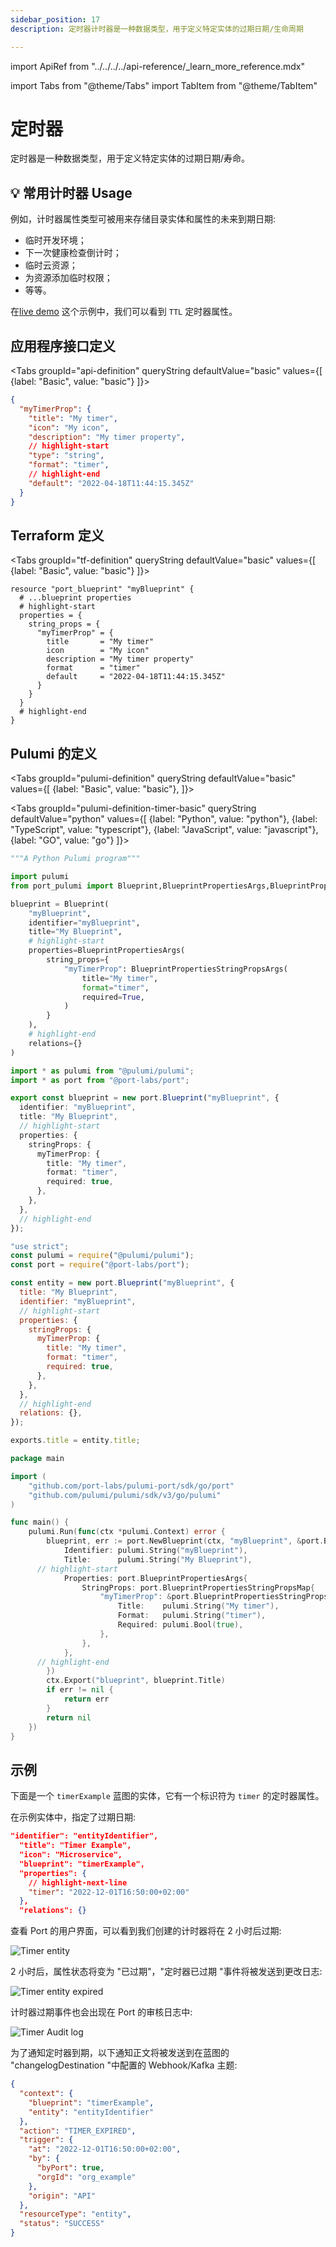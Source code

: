 ```yaml
---
sidebar_position: 17
description: 定时器计时器是一种数据类型，用于定义特定实体的过期日期/生命周期

---
```


import ApiRef from "../../../../api-reference/_learn_more_reference.mdx"

import Tabs from "@theme/Tabs"
import TabItem from "@theme/TabItem"

# 定时器

定时器是一种数据类型，用于定义特定实体的过期日期/寿命。

## 💡 常用计时器 Usage

例如，计时器属性类型可被用来存储目录实体和属性的未来到期日期: 

* 临时开发环境；
* 下一次健康检查倒计时；
* 临时云资源；
* 为资源添加临时权限；
* 等等。

在[live demo](https://demo.getport.io/developerEnvs) 这个示例中，我们可以看到 `TTL` 定时器属性。

## 应用程序接口定义

<Tabs groupId="api-definition" queryString defaultValue="basic" values={[
{label: "Basic", value: "basic"}
]}>

<TabItem value="basic">

```json showLineNumbers
{
  "myTimerProp": {
    "title": "My timer",
    "icon": "My icon",
    "description": "My timer property",
    // highlight-start
    "type": "string",
    "format": "timer",
    // highlight-end
    "default": "2022-04-18T11:44:15.345Z"
  }
}
```

</TabItem>
</Tabs>

<ApiRef />

## Terraform 定义

<Tabs groupId="tf-definition" queryString defaultValue="basic" values={[
{label: "Basic", value: "basic"}
]}>

<TabItem value="basic">

```hcl showLineNumbers
resource "port_blueprint" "myBlueprint" {
  # ...blueprint properties
  # highlight-start
  properties = {
    string_props = {
      "myTimerProp" = {
        title       = "My timer"
        icon        = "My icon"
        description = "My timer property"
        format      = "timer"
        default     = "2022-04-18T11:44:15.345Z"
      }
    }
  }
  # highlight-end
}
```

</TabItem>
</Tabs>

## Pulumi 的定义

<Tabs groupId="pulumi-definition" queryString defaultValue="basic" values={[
{label: "Basic", value: "basic"},
]}>

<TabItem value="basic">

<Tabs groupId="pulumi-definition-timer-basic" queryString defaultValue="python" values={[
{label: "Python", value: "python"},
{label: "TypeScript", value: "typescript"},
{label: "JavaScript", value: "javascript"},
{label: "GO", value: "go"}
]}>

<TabItem value="python">

```python showLineNumbers
"""A Python Pulumi program"""

import pulumi
from port_pulumi import Blueprint,BlueprintPropertiesArgs,BlueprintPropertiesStringPropsArgs

blueprint = Blueprint(
    "myBlueprint",
    identifier="myBlueprint",
    title="My Blueprint",
    # highlight-start
    properties=BlueprintPropertiesArgs(
        string_props={
            "myTimerProp": BlueprintPropertiesStringPropsArgs(
                title="My timer",
                format="timer",
                required=True,
            )
        }
    ),
    # highlight-end
    relations={}
)
```

</TabItem>

<TabItem value="typescript">

```typescript showLineNumbers
import * as pulumi from "@pulumi/pulumi";
import * as port from "@port-labs/port";

export const blueprint = new port.Blueprint("myBlueprint", {
  identifier: "myBlueprint",
  title: "My Blueprint",
  // highlight-start
  properties: {
    stringProps: {
      myTimerProp: {
        title: "My timer",
        format: "timer",
        required: true,
      },
    },
  },
  // highlight-end
});
```

</TabItem>

<TabItem value="javascript">

```javascript showLineNumbers
"use strict";
const pulumi = require("@pulumi/pulumi");
const port = require("@port-labs/port");

const entity = new port.Blueprint("myBlueprint", {
  title: "My Blueprint",
  identifier: "myBlueprint",
  // highlight-start
  properties: {
    stringProps: {
      myTimerProp: {
        title: "My timer",
        format: "timer",
        required: true,
      },
    },
  },
  // highlight-end
  relations: {},
});

exports.title = entity.title;
```

</TabItem>
<TabItem value="go">

```go showLineNumbers
package main

import (
    "github.com/port-labs/pulumi-port/sdk/go/port"
    "github.com/pulumi/pulumi/sdk/v3/go/pulumi"
)

func main() {
    pulumi.Run(func(ctx *pulumi.Context) error {
    	blueprint, err := port.NewBlueprint(ctx, "myBlueprint", &port.BlueprintArgs{
    		Identifier: pulumi.String("myBlueprint"),
    		Title:      pulumi.String("My Blueprint"),
      // highlight-start
    		Properties: port.BlueprintPropertiesArgs{
    			StringProps: port.BlueprintPropertiesStringPropsMap{
    				"myTimerProp": &port.BlueprintPropertiesStringPropsArgs{
                        Title:    pulumi.String("My timer"),
                        Format:   pulumi.String("timer"),
                        Required: pulumi.Bool(true),
                    },
                },
    		},
      // highlight-end
    	})
    	ctx.Export("blueprint", blueprint.Title)
    	if err != nil {
    		return err
    	}
    	return nil
    })
}
```

</TabItem>

</Tabs>

</TabItem>
</Tabs>

## 示例

下面是一个 `timerExample` 蓝图的实体，它有一个标识符为 `timer` 的定时器属性。

在示例实体中，指定了过期日期: 

```json showLineNumbers
"identifier": "entityIdentifier",
  "title": "Timer Example",
  "icon": "Microservice",
  "blueprint": "timerExample",
  "properties": {
    // highlight-next-line
    "timer": "2022-12-01T16:50:00+02:00"
  },
  "relations": {}
```

查看 Port 的用户界面，可以看到我们创建的计时器将在 2 小时后过期: 

![Timer entity](../../../../../static/img/software-catalog/entity/TTLCreateEntity.png)

2 小时后，属性状态将变为 "已过期"，"定时器已过期 "事件将被发送到更改日志: 

![Timer entity expired](../../../../../static/img/software-catalog/entity/TTLExpiredEntity.png)

计时器过期事件也会出现在 Port 的审核日志中: 

![Timer Audit log](../../../../../static/img/software-catalog/entity/AuditLogTTL.png)

<!-- TODO: add a link to the docs about changelog destination and event listener -->

为了通知定时器到期，以下通知正文将被发送到在蓝图的 "changelogDestination "中配置的 Webhook/Kafka 主题: 

```json showLineNumbers
{
  "context": {
    "blueprint": "timerExample",
    "entity": "entityIdentifier"
  },
  "action": "TIMER_EXPIRED",
  "trigger": {
    "at": "2022-12-01T16:50:00+02:00",
    "by": {
      "byPort": true,
      "orgId": "org_example"
    },
    "origin": "API"
  },
  "resourceType": "entity",
  "status": "SUCCESS"
}
```